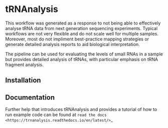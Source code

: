 tRNAnalysis
===========


This workflow was generated as a response to not being able to effectively analyse tRNA data from next generation sequencing experiments. Typical workflows are not very flexible and do not scale well for multiple samples. Moreover, most do not impliment best-practice mapping strategies or generate detailed analysis reports to aid biological interpretation.

The pipeline can be used for evaluating the levels of small RNAs in a sample but provides detailed analysis of tRNAs, with particular emphasis on tRNA fragment analysis.

Installation
------------

Documentation
-------------

Further help that introduces tRNAnalysis and provides a tutorial of how to run example
code can be found at `read the docs <https://trnanalysis.readthedocs.io/en/latest/>`_
